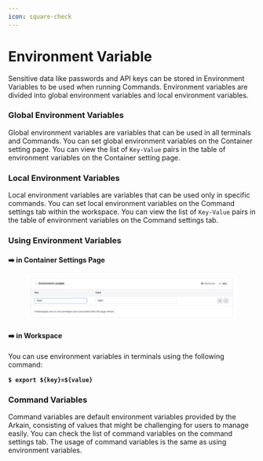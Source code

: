 ```yaml
---
icon: square-check
---
```


# Environment Variable

Sensitive data like passwords and API keys can be stored in Environment Variables to be used when running Commands. Environment variables are divided into global environment variables and local environment variables.

### Global Environment Variables <a href="#global-environment-variables" id="global-environment-variables"></a>

Global environment variables are variables that can be used in all terminals and Commands. You can set global environment variables on the Container setting page. You can view the list of `Key-Value` pairs in the table of environment variables on the Container setting page.

### Local Environment Variables <a href="#local-environment-variables" id="local-environment-variables"></a>

Local environment variables are variables that can be used only in specific commands. You can set local environment variables on the Command settings tab within the workspace. You can view the list of `Key-Value` pairs in the table of environment variables on the Command settings tab.

### Using Environment Variables <a href="#using-environment-variables" id="using-environment-variables"></a>

#### ➡️ in Container Settings Page

<figure><img src="../../../../../.gitbook/assets/image (26).png" alt=""><figcaption></figcaption></figure>

#### ➡️ in Workspace

You can use environment variables in terminals using the following command:

<pre class="language-sh"><code class="lang-sh"><strong>$ export ${key}=${value}
</strong></code></pre>

### Command Variables <a href="#command-variables" id="command-variables"></a>

Command variables are default environment variables provided by the Arkain, consisting of values that might be challenging for users to manage easily. You can check the list of command variables on the command settings tab. The usage of command variables is the same as using environment variables.
